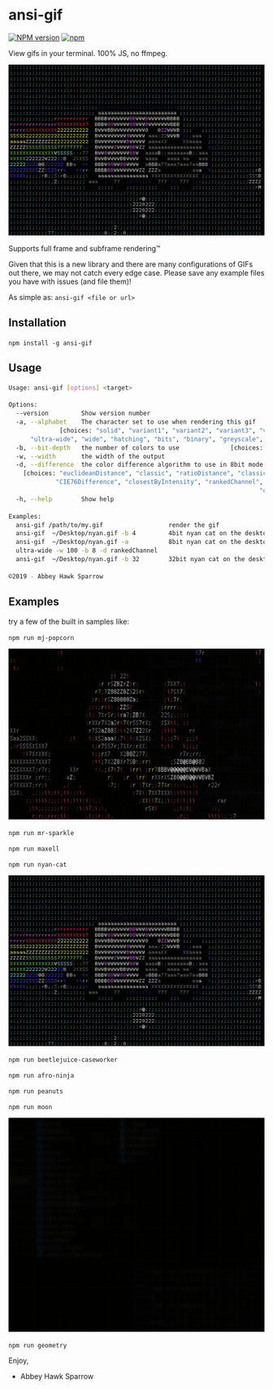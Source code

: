 ansi-gif
========

[![NPM version](https://img.shields.io/npm/v/ansi-gif.svg)]()
[![npm](https://img.shields.io/npm/dt/ansi-gif.svg)]()

View gifs in your terminal. 100% JS, no ffmpeg.

![nyan-cat](Samples/nyan.gif)

Supports full frame and subframe rendering™

Given that this is a new library and there are many configurations of GIFs out there, we may not catch every edge case. Please save any example files you have with issues (and file them)!

As simple as: `ansi-gif <file or url>`

Installation
------------

`npm install -g ansi-gif`

Usage
-----

```bash
Usage: ansi-gif [options] <target>

Options:
  --version         Show version number                                [boolean]
  -a, --alphabet    The character set to use when rendering this gif
              [choices: "solid", "variant1", "variant2", "variant3", "variant4",
      "ultra-wide", "wide", "hatching", "bits", "binary", "greyscale", "blocks"]
  -b, --bit-depth   the number of colors to use              [choices: 4, 8, 32]
  -w, --width       the width of the output
  -d, --difference  the color difference algorithm to use in 8bit mode
    [choices: "euclideanDistance", "classic", "ratioDistance", "classicByValue",
             "CIE76Difference", "closestByIntensity", "rankedChannel", "simple",
                                                                     "original"]
  -h, --help        Show help                                          [boolean]

Examples:
  ansi-gif /path/to/my.gif                  render the gif
  ansi-gif  ~/Desktop/nyan.gif -b 4         4bit nyan cat on the desktop
  ansi-gif  ~/Desktop/nyan.gif -a           8bit nyan cat on the desktop
  ultra-wide -w 100 -b 8 -d rankedChannel
  ansi-gif  ~/Desktop/nyan.gif -b 32        32bit nyan cat on the desktop

©2019 - Abbey Hawk Sparrow
```

Examples
--------
try a few of the built in samples like:

`npm run mj-popcorn`

![thriller-popcorn](Samples/thriller-popcorn.gif)

`npm run mr-sparkle`

`npm run maxell`

`npm run nyan-cat`

![nyan-cat](Samples/nyan.gif)

`npm run beetlejuice-caseworker`

`npm run afro-ninja`

`npm run peanuts`

`npm run moon`

![moon](https://github.com/khrome/ansi-gif/raw/master/Samples/moon.gif)

`npm run geometry`

Enjoy,

- Abbey Hawk Sparrow
